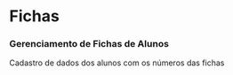 # Fichas
### Gerenciamento de Fichas de Alunos

Cadastro de dados dos alunos com os números das fichas
